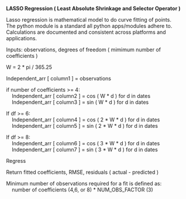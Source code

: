 **LASSO Regression ( Least Absolute Shrinkage and Selector Operator )**  

Lasso regression is mathematical model to do curve fitting of points.  
The python module is a standard all python apps/modules adhere to.  
Calculations are documented and consistent across platforms and applications.  

Inputs: observations, degrees of freedom ( mimimum number of coefficients )  

W = 2 * pi / 365.25  

Independent_arr [ column1 ] = observations  

if number of coefficients >= 4:  
&nbsp;&nbsp;&nbsp;&nbsp;Independent_arr [ column2 ] = cos ( W * d ) for d in dates  
&nbsp;&nbsp;&nbsp;&nbsp;Independent_arr [ column3 ] = sin ( W * d ) for d in dates  

If df >= 6:  
&nbsp;&nbsp;&nbsp;&nbsp;Independent_arr [ column4 ] = cos ( 2 * W * d ) for d in dates  
&nbsp;&nbsp;&nbsp;&nbsp;Independent_arr [ column5 ] = sin ( 2 * W * d ) for d in dates  

If df >= 8:  
&nbsp;&nbsp;&nbsp;&nbsp;Independent_arr [ column6 ] = cos ( 3 * W * d ) for d in dates  
&nbsp;&nbsp;&nbsp;&nbsp;Independent_arr [ column7 ] = sin ( 3 * W * d ) for d in dates  

Regress  

Return fitted coefficients, RMSE, residuals ( actual - predicted )  

Minimum number of observations required for a fit is defined as:  
&nbsp;&nbsp;&nbsp;&nbsp;number of coefficients (4,6, or 8) * NUM_OBS_FACTOR (3)  
